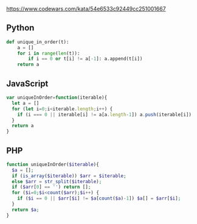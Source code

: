 https://www.codewars.com/kata/54e6533c92449cc251001667

## Python
```python
def unique_in_order(t):
    a = []
    for i in range(len(t)):
        if i == 0 or t[i] != a[-1]: a.append(t[i])
    return a
```

## JavaScript
```js
var uniqueInOrder=function(iterable){
  let a = []
  for (let i=0;i<iterable.length;i++) {
    if (i === 0 || iterable[i] != a[a.length-1]) a.push(iterable[i])
  }
  return a
}
```

## PHP
```php
function uniqueInOrder($iterable){
  $a = [];
  if (is_array($iterable)) $arr = $iterable;
  else $arr = str_split($iterable);
  if ($arr[0] == '') return [];
  for ($i=0;$i<count($arr);$i++) {
    if ($i == 0 || $arr[$i] != $a[count($a)-1]) $a[] = $arr[$i];
  }
  return $a;
}
```